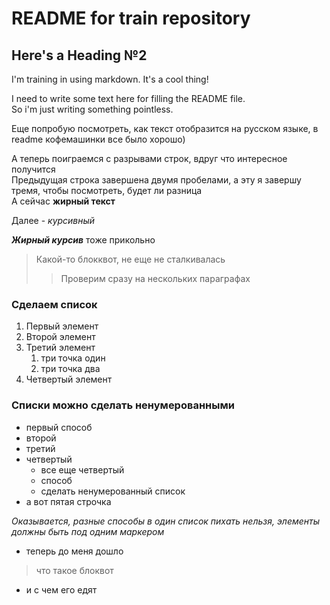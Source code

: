 # README for train repository 

## Here's a Heading №2

I'm training in using markdown. It's a cool thing!

I need to write some text here for filling the README file.   
So i'm just writing something pointless.

Еще попробую посмотреть, как текст отобразится на русском языке, в readme кофемашинки все было хорошо) 

А теперь поиграемся с разрывами строк, вдруг что интересное получится   
Предыдущая строка завершена двумя пробелами, а эту я завершу тремя, чтобы посмотреть, будет ли разница   
А сейчас **жирный текст**

Далее - *курсивный*

***Жирный курсив*** тоже прикольно 

> Какой-то блокквот, не еще не сталкивалась
>
>> Проверим сразу на нескольких параграфах

### Сделаем список

1. Первый элемент
2. Второй элемент
3. Третий элемент
    1. три точка один
    1. три точка два 
6. Четвертый элемент

### Списки можно сделать ненумерованными

- первый способ
- второй
- третий 
- четвертый
  - все еще четвертый
  - способ
  - сделать ненумерованный список
- а вот пятая строчка

*Оказывается, разные способы в один список пихать нельзя, элементы должны быть под одним маркером*

* теперь до меня дошло
> что такое блоквот
* и с чем его едят
